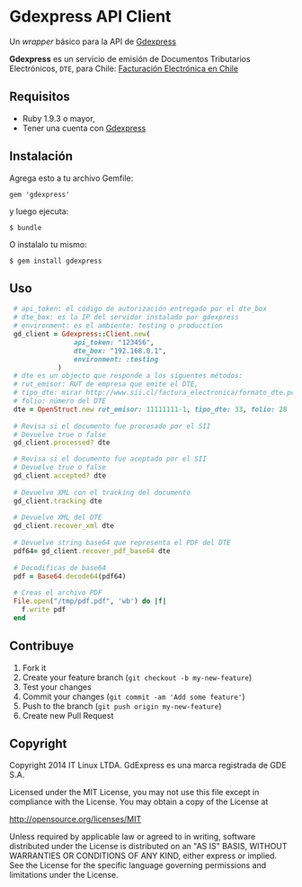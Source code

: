 # Gdexpress API Client

Un _wrapper_ básico para la API de [Gdexpress](http://gdexpress.cl/)

**Gdexpress** es un servicio de emisión de Documentos Tributarios Electrónicos, ```DTE```, para Chile: [Facturación Electrónica en Chile](https://palena.sii.cl/dte/menu.html)


## Requisitos

* Ruby 1.9.3 o mayor,
* Tener una cuenta con [Gdexpress](http://gdexpress.cl/)

## Instalación

Agrega esto a tu archivo Gemfile:

    gem 'gdexpress'

y luego ejecuta:

    $ bundle

O instalalo tu mismo:

    $ gem install gdexpress

## Uso

```ruby
 # api_token: el código de autorización entregado por el dte_box
 # dte_box: es la IP del servidor instalado por gdexpress
 # environment: es el ambiente: testing o producction
 gd_client = Gdexpress::Client.new( 
				api_token: "123456",
				dte_box: "192.168.0.1",
				environment: :testing
			)
 # dte es un objecto que responde a los siguentes métodos:
 # rut_emisor: RUT de empresa que emite el DTE,
 # tipo_dte: mirar http://www.sii.cl/factura_electronica/formato_dte.pdf
 # folio: número del DTE
 dte = OpenStruct.new rut_emisor: 11111111-1, tipo_dte: 33, folio: 28
 
 # Revisa si el documento fue procesado por el SII
 # Devuelve true o false
 gd_client.processed? dte

 # Revisa si el documento fue aceptado por el SII
 # Devuelve true o false
 gd_client.accepted? dte
 
 # Devuelve XML con el tracking del documento
 gd_client.tracking dte
 
 # Devuelve XML del DTE
 gd_client.recover_xml dte
 
 # Devuelve string base64 que representa el PDF del DTE
 pdf64= gd_client.recover_pdf_base64 dte
 
 # Decodificas de base64
 pdf = Base64.decode64(pdf64)
 
 # Creas el archivo PDF
 File.open("/tmp/pdf.pdf", 'wb') do |f|
   f.write pdf
 end

```

## Contribuye

1. Fork it
2. Create your feature branch (`git checkout -b my-new-feature`)
3. Test your changes
4. Commit your changes (`git commit -am 'Add some feature'`)
5. Push to the branch (`git push origin my-new-feature`)
6. Create new Pull Request

## Copyright
Copyright 2014 IT Linux LTDA.
GdExpress es una marca registrada de GDE S.A.

Licensed under the MIT License, you may not use this file except in compliance with the License. You may obtain a copy of the License at

http://opensource.org/licenses/MIT

Unless required by applicable law or agreed to in writing, software distributed under the License is distributed on an "AS IS" BASIS, WITHOUT WARRANTIES OR CONDITIONS OF ANY KIND, either express or implied. See the License for the specific language governing permissions and limitations under the License.

